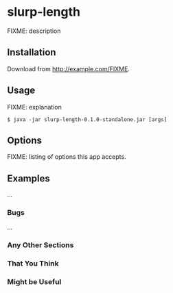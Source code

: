 # slurp-length

FIXME: description

## Installation

Download from http://example.com/FIXME.

## Usage

FIXME: explanation

    $ java -jar slurp-length-0.1.0-standalone.jar [args]

## Options

FIXME: listing of options this app accepts.

## Examples

...

### Bugs

...

### Any Other Sections
### That You Think
### Might be Useful


